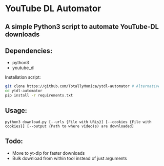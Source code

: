 # YouTube DL Automator
## A simple Python3 script to automate YouTube-DL downloads

## Dependencies:
 - python3
 - youtube_dl

Installation script:
```bash
git clone https://github.com/TotallyMonica/ytdl-automator # Alternatively download and excract the zip
cd ytdl-automator
pip install -r requirements.txt
```
## Usage:
```
python3 download.py [--urls {File with URLs}] [--cookies {File with cookies}] [--output {Path to where video(s) are downloaded] 
```


## Todo:
 - Move to yt-dlp for faster downloads
 - Bulk download from within tool instead of just arguments
